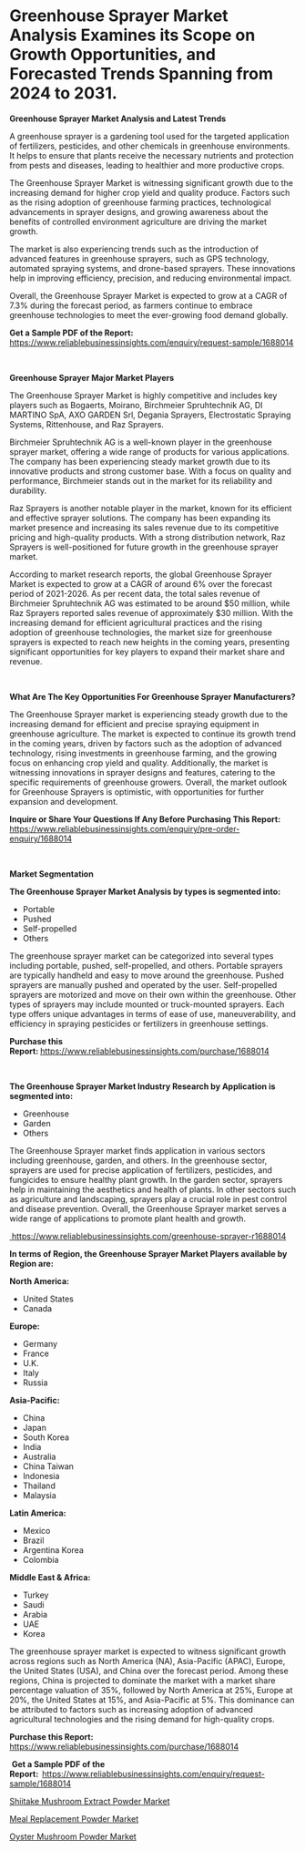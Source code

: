 <p><h1>Greenhouse Sprayer Market Analysis Examines its Scope on Growth Opportunities, and Forecasted Trends Spanning from 2024 to 2031.</h1></p><p><strong>Greenhouse Sprayer Market Analysis and Latest Trends</strong></p>
<p><p>A greenhouse sprayer is a gardening tool used for the targeted application of fertilizers, pesticides, and other chemicals in greenhouse environments. It helps to ensure that plants receive the necessary nutrients and protection from pests and diseases, leading to healthier and more productive crops.</p><p>The Greenhouse Sprayer Market is witnessing significant growth due to the increasing demand for higher crop yield and quality produce. Factors such as the rising adoption of greenhouse farming practices, technological advancements in sprayer designs, and growing awareness about the benefits of controlled environment agriculture are driving the market growth.</p><p>The market is also experiencing trends such as the introduction of advanced features in greenhouse sprayers, such as GPS technology, automated spraying systems, and drone-based sprayers. These innovations help in improving efficiency, precision, and reducing environmental impact.</p><p>Overall, the Greenhouse Sprayer Market is expected to grow at a CAGR of 7.3% during the forecast period, as farmers continue to embrace greenhouse technologies to meet the ever-growing food demand globally.</p></p>
<p><strong>Get a Sample PDF of the Report:&nbsp;</strong> <a href="https://www.reliablebusinessinsights.com/enquiry/request-sample/1688014">https://www.reliablebusinessinsights.com/enquiry/request-sample/1688014</a></p>
<p>&nbsp;</p>
<p><strong>Greenhouse Sprayer Major Market Players</strong></p>
<p><p>The Greenhouse Sprayer Market is highly competitive and includes key players such as Bogaerts, Moirano, Birchmeier Spruhtechnik AG, DI MARTINO SpA, AXO GARDEN Srl, Degania Sprayers, Electrostatic Spraying Systems, Rittenhouse, and Raz Sprayers.</p><p>Birchmeier Spruhtechnik AG is a well-known player in the greenhouse sprayer market, offering a wide range of products for various applications. The company has been experiencing steady market growth due to its innovative products and strong customer base. With a focus on quality and performance, Birchmeier stands out in the market for its reliability and durability.</p><p>Raz Sprayers is another notable player in the market, known for its efficient and effective sprayer solutions. The company has been expanding its market presence and increasing its sales revenue due to its competitive pricing and high-quality products. With a strong distribution network, Raz Sprayers is well-positioned for future growth in the greenhouse sprayer market.</p><p>According to market research reports, the global Greenhouse Sprayer Market is expected to grow at a CAGR of around 6% over the forecast period of 2021-2026. As per recent data, the total sales revenue of Birchmeier Spruhtechnik AG was estimated to be around $50 million, while Raz Sprayers reported sales revenue of approximately $30 million. With the increasing demand for efficient agricultural practices and the rising adoption of greenhouse technologies, the market size for greenhouse sprayers is expected to reach new heights in the coming years, presenting significant opportunities for key players to expand their market share and revenue.</p></p>
<p>&nbsp;</p>
<p><strong>What Are The Key Opportunities For Greenhouse Sprayer Manufacturers?</strong></p>
<p><p>The Greenhouse Sprayer market is experiencing steady growth due to the increasing demand for efficient and precise spraying equipment in greenhouse agriculture. The market is expected to continue its growth trend in the coming years, driven by factors such as the adoption of advanced technology, rising investments in greenhouse farming, and the growing focus on enhancing crop yield and quality. Additionally, the market is witnessing innovations in sprayer designs and features, catering to the specific requirements of greenhouse growers. Overall, the market outlook for Greenhouse Sprayers is optimistic, with opportunities for further expansion and development.</p></p>
<p><strong>Inquire or Share Your Questions If Any Before Purchasing This Report:</strong> <a href="https://www.reliablebusinessinsights.com/enquiry/pre-order-enquiry/1688014">https://www.reliablebusinessinsights.com/enquiry/pre-order-enquiry/1688014</a></p>
<p>&nbsp;</p>
<p><strong>Market Segmentation</strong></p>
<p><strong>The Greenhouse Sprayer Market Analysis by types is segmented into:</strong></p>
<p><ul><li>Portable</li><li>Pushed</li><li>Self-propelled</li><li>Others</li></ul></p>
<p><p>The greenhouse sprayer market can be categorized into several types including portable, pushed, self-propelled, and others. Portable sprayers are typically handheld and easy to move around the greenhouse. Pushed sprayers are manually pushed and operated by the user. Self-propelled sprayers are motorized and move on their own within the greenhouse. Other types of sprayers may include mounted or truck-mounted sprayers. Each type offers unique advantages in terms of ease of use, maneuverability, and efficiency in spraying pesticides or fertilizers in greenhouse settings.</p></p>
<p><strong>Purchase this Report:&nbsp;</strong><a href="https://www.reliablebusinessinsights.com/purchase/1688014">https://www.reliablebusinessinsights.com/purchase/1688014</a></p>
<p>&nbsp;</p>
<p><strong>The Greenhouse Sprayer Market Industry Research by Application is segmented into:</strong></p>
<p><ul><li>Greenhouse</li><li>Garden</li><li>Others</li></ul></p>
<p><p>The Greenhouse Sprayer market finds application in various sectors including greenhouse, garden, and others. In the greenhouse sector, sprayers are used for precise application of fertilizers, pesticides, and fungicides to ensure healthy plant growth. In the garden sector, sprayers help in maintaining the aesthetics and health of plants. In other sectors such as agriculture and landscaping, sprayers play a crucial role in pest control and disease prevention. Overall, the Greenhouse Sprayer market serves a wide range of applications to promote plant health and growth.</p></p>
<p><a href="https://www.reliablebusinessinsights.com/greenhouse-sprayer-r1688014">&nbsp;https://www.reliablebusinessinsights.com/greenhouse-sprayer-r1688014</a></p>
<p><strong>In terms of Region, the Greenhouse Sprayer Market Players available by Region are:</strong></p>
<p>
    <p> <strong> North America: </strong>
        <ul>
            <li>United States</li>
            <li>Canada</li>
        </ul>
        </p> 
    <p> <strong> Europe: </strong>
        <ul>
            <li>Germany</li>
            <li>France</li>
            <li>U.K.</li>
            <li>Italy</li>
            <li>Russia</li>
        </ul>
        </p> 
    <p> <strong> Asia-Pacific: </strong>
        <ul>
            <li>China</li>
            <li>Japan</li>
            <li>South Korea</li>
            <li>India</li>
            <li>Australia</li>
            <li>China Taiwan</li>
            <li>Indonesia</li>
            <li>Thailand</li>
            <li>Malaysia</li>
        </ul>
        </p> 
    <p> <strong> Latin America: </strong>
        <ul>
            <li>Mexico</li>
            <li>Brazil</li>
            <li>Argentina Korea</li>
            <li>Colombia</li>
        </ul>
        </p> 
    <p> <strong> Middle East & Africa: </strong>
        <ul>
            <li>Turkey</li>
            <li>Saudi</li>
            <li>Arabia</li>
            <li>UAE</li>
            <li>Korea</li>
        </ul>
    </p>
    </p>
<p><p>The greenhouse sprayer market is expected to witness significant growth across regions such as North America (NA), Asia-Pacific (APAC), Europe, the United States (USA), and China over the forecast period. Among these regions, China is projected to dominate the market with a market share percentage valuation of 35%, followed by North America at 25%, Europe at 20%, the United States at 15%, and Asia-Pacific at 5%. This dominance can be attributed to factors such as increasing adoption of advanced agricultural technologies and the rising demand for high-quality crops.</p></p>
<p><strong>Purchase this Report: </strong><a href="https://www.reliablebusinessinsights.com/purchase/1688014">https://www.reliablebusinessinsights.com/purchase/1688014</a></p>
<p>&nbsp;<strong>Get a Sample PDF of the Report:&nbsp;&nbsp;</strong><a href="https://www.reliablebusinessinsights.com/enquiry/request-sample/1688014">https://www.reliablebusinessinsights.com/enquiry/request-sample/1688014</a></p>
<p><strong></strong></p>
<p><p><a href="https://github.com/daveutchsj/Market-Research-Report-List-1/blob/main/shiitake-mushroom-extract-powder-market.md">Shiitake Mushroom Extract Powder Market</a></p><p><a href="https://github.com/ifhhndtz21/Market-Research-Report-List-1/blob/main/meal-replacement-powder-market.md">Meal Replacement Powder Market</a></p><p><a href="https://github.com/belaayi865/Market-Research-Report-List-1/blob/main/oyster-mushroom-powder-market.md">Oyster Mushroom Powder Market</a></p></p>